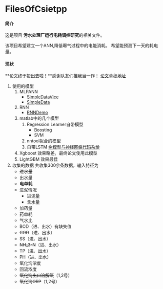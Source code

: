 #  FilesOfCsietpp

#### 简介
这是项目 **污水处理厂运行电耗调控研究**的相关文件。


该项目希望建立一个ANN,降低曝气过程中的电能消耗。
希望能预测下一天的耗电量。
#### 现状
**论文终于投出去啦！**感谢队友们推我当一作！
[论文草稿地址](https://gitee.com/nonaddress/FilesOfCsietpp/blob/master/%E6%B0%B4%E6%99%BA%E8%83%BD%E7%A0%94%E8%AE%A8%E4%BC%9A%E8%8D%89%E7%A8%BF.pdf)

1. 使用的模型
    1. MLPANN
        - [SimpleDataVice](https://gitee.com/nonaddress/FilesOfCsietpp/blob/master/SimpleDataVice.py)
        - [SimpleData](https://gitee.com/nonaddress/FilesOfCsietpp/blob/master/SimpleData.py)
    2. RNN
        - [RNNDemo](https://gitee.com/nonaddress/FilesOfCsietpp/blob/master/RNNForSimpleData.py)
    3. matlab中的几个模型
        1. Regression Learner自带模型 
            - Boosting
            - SVM
        2. nntool拟合的模型
        3. 自带LSTM
    [树模型与神经网络代码杂烩](https://gitee.com/nonaddress/FilesOfCsietpp/blob/master/NoteBook.py)
    4. Xgboost
        效果略差，最终论文使用此模型
    5. LightGBM
        效果最佳
2. 收集的数据
共收集300余条数据，输入特征为
    - ~~进水量~~
    - 出水量
    - **电单耗**
    - 进泥情况
      - 进泥量
      - 含水量
    - 加药量
    - 药单耗
    - 气水比
    - BOD（进、出水）有缺失值
    - ~~COD~~（进、出水）
    - SS（进、出水）
    - ~~NH_3-N~~（进、出水）
    - TP（进、出水）
    - PH（进、出水）
    - 氧化沟浓度
    - 回流浓度
    - ~~氧化沟出口溶解氧~~（1,2号）
    - ~~氧化沟ORP~~（1,2号）
